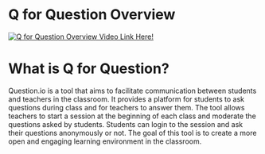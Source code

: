 # Q for Question Overview

[![Q for Question Overview Video Link Here!](https://img.youtube.com/vi/ISZbOyt18_k/default.jpg)](https://www.youtube.com/watch?v=ISZbOyt18_k&ab_channel=TarunBadarvada)

# What is Q for Question?

Question.io is a tool that aims to facilitate communication between students and teachers in the classroom. It provides a platform for students to ask questions during class and for teachers to answer them. The tool allows teachers to start a session at the beginning of each class and moderate the questions asked by students. Students can login to the session and ask their questions anonymously or not. The goal of this tool is to create a more open and engaging learning environment in the classroom.


